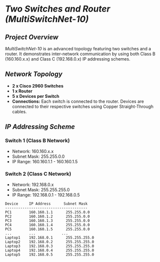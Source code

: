 # *Two Switches and Router (MultiSwitchNet-10)*

## *Project Overview*

*MultiSwitchNet-10* is an advanced topology featuring two switches and a router. It demonstrates inter-network communication by using both Class B (160.160.x.x) and Class C (192.168.0.x) IP addressing schemes.

## *Network Topology*

- **2 x Cisco 2960 Switches**
- **1 x Router**
- **5 x Devices per Switch**
- **Connections:** Each switch is connected to the router. Devices are connected to their respective switches using Copper Straight-Through cables.

## *IP Addressing Scheme*
### **Switch 1 (Class B Network)**

 - Network: 160.160.x.x
 - Subnet Mask: 255.255.0.0
 - IP Range: 160.160.1.1 - 160.160.1.5

### **Switch 2 (Class C Network)**

 - Network: 192.168.0.x
 - Subnet Mask: 255.255.255.0
 - IP Range: 192.168.0.1 - 192.168.0.5
  
```plaintext
Device     IP Address      Subnet Mask
--------------------------------------
PC1        160.160.1.1      255.255.0.0
PC2        160.160.1.2      255.255.0.0
PC3        160.160.1.3      255.255.0.0
PC4        160.160.1.4      255.255.0.0
PC5        160.160.1.5      255.255.0.0
...        ...            ...
Laptop1    192.168.0.1      255.255.255.0
Laptop2    192.168.0.2      255.255.255.0
Laptop3    192.168.0.3      255.255.255.0
Laptop4    192.168.0.4      255.255.255.0
Laptop5    192.168.0.5      255.255.255.0

```
